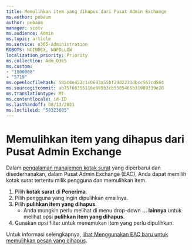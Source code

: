 ```yaml
---
title: Memulihkan item yang dihapus dari Pusat Admin Exchange
ms.author: pebaum
author: pebaum
manager: scotv
ms.audience: Admin
ms.topic: article
ms.service: o365-administration
ROBOTS: NOINDEX, NOFOLLOW
localization_priority: Priority
ms.collection: Adm_O365
ms.custom:
- "1800008"
- "5719"
ms.openlocfilehash: 58ac4e422c1c0693a55bf2dd2231dbcc567cd564
ms.sourcegitcommit: ab75f66355116e995b3cb5505465b31989339e28
ms.translationtype: MT
ms.contentlocale: id-ID
ms.lasthandoff: 08/13/2021
ms.locfileid: "58323605"
---
```

# <a name="recover-deleted-items-from-exchange-admin-center"></a>Memulihkan item yang dihapus dari Pusat Admin Exchange

Dalam [pengalaman manajemen kotak surat](https://admin.exchange.microsoft.com/#/mailboxes) yang diperbarui dan disederhanakan, dalam Pusat Admin Exchange (EAC), Anda dapat memilih kotak surat tertentu milik pengguna dan memulihkan item.

1. Pilih **kotak surat** di **Penerima**.
2. Pilih pengguna yang ingin dipulihkan emailnya.
3. Pilih **pulihkan item yang dihapus**.
    - Anda mungkin perlu melihat di menu drop-down **... lainnya** untuk melihat opsi **pulihkan item yang dihapus**.
4. Gunakan opsi filter untuk menemukan item yang perlu dipulihkan.

Untuk informasi selengkapnya, [lihat Menggunakan EAC baru untuk memulihkan pesan yang dihapus](https://docs.microsoft.com/exchange/recipients-in-exchange-online/manage-user-mailboxes/recover-deleted-messages#use-new-eac-for-recovering-deleted-messages).
